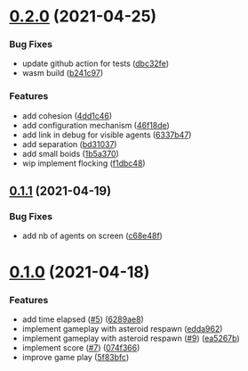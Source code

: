 # [0.2.0](https://github.com/jtbonhomme/asteboids/compare/v0.1.1...0.2.0) (2021-04-25)


### Bug Fixes

* update github action for tests ([dbc32fe](https://github.com/jtbonhomme/asteboids/commit/dbc32fe22a26b0289c68e7f35a33fae75f7fc27d))
* wasm build ([b241c97](https://github.com/jtbonhomme/asteboids/commit/b241c97a7000d4dc1b05949264da4c639b642bf3))


### Features

* add cohesion ([4dd1c46](https://github.com/jtbonhomme/asteboids/commit/4dd1c4616d103cd6f73de90187ce7e268a84b135))
* add configuration mechanism ([46f18de](https://github.com/jtbonhomme/asteboids/commit/46f18dee50da9c3530a923fdf5dc6e61b3fc1bdc))
* add link in debug for visible agents ([6337b47](https://github.com/jtbonhomme/asteboids/commit/6337b472bfd89f4fa36508c65a21e9ac9a41f797))
* add separation ([bd31037](https://github.com/jtbonhomme/asteboids/commit/bd31037f55bb8a71b94a012bba97e12fe45ea974))
* add small boids ([1b5a370](https://github.com/jtbonhomme/asteboids/commit/1b5a3708335ca88869b6e10771ad4e19a9425255))
* wip implement flocking ([f1dbc48](https://github.com/jtbonhomme/asteboids/commit/f1dbc486de69343d9f2a9c7f633ef5f6a1264dd0))

## [0.1.1](https://github.com/jtbonhomme/asteboids/compare/0.1.0...0.1.1) (2021-04-19)


### Bug Fixes

* add nb of agents on screen ([c68e48f](https://github.com/jtbonhomme/asteboids/commit/c68e48f04b5cb5e3e67e3207801230107718898e))

# [0.1.0](https://github.com/jtbonhomme/asteboids/compare/v0.0.1...0.1.0) (2021-04-18)


### Features

* add time elapsed ([#5](https://github.com/jtbonhomme/asteboids/issues/5)) ([6289ae8](https://github.com/jtbonhomme/asteboids/commit/6289ae8c526909ab71dabafff705d48a5fce950f))
* implement gameplay with asteroid respawn ([edda962](https://github.com/jtbonhomme/asteboids/commit/edda9628b7fa655c7a2403e537c897f988128e88))
* implement gameplay with asteroid respawn ([#9](https://github.com/jtbonhomme/asteboids/issues/9)) ([ea5267b](https://github.com/jtbonhomme/asteboids/commit/ea5267b197501773cf30c685e0678e42b1330743))
* implement score ([#7](https://github.com/jtbonhomme/asteboids/issues/7)) ([074f366](https://github.com/jtbonhomme/asteboids/commit/074f3665f9d1c0d344330721a949fc88c0723628))
* improve game play ([5f83bfc](https://github.com/jtbonhomme/asteboids/commit/5f83bfc2abc835eb7614edc8ff4958fda6dc4be5))
